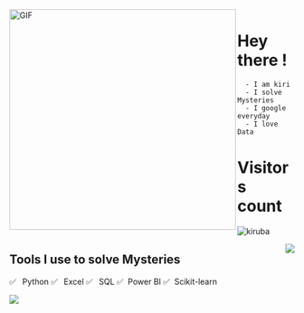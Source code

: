  
 <img align="left" alt="GIF" src="https://community.gamepress.gg/uploads/default/original/3X/0/4/04a0d96f0f27ae916a1cb173bb3f4f1800bf3aa8.gif" width="400" height="390" />



 # Hey there !

      - I am kiri
      - I solve Mysteries 
      - I google everyday 
      - I love Data
      
 # Visitors count   
![kiruba](https://count.getloli.com/get/@:kiruba)
      



<img align="right" src="https://github-readme-stats.vercel.app/api/top-langs/?username=kirby123-cmd&layout=compact"/>


## Tools I use to solve Mysteries

  ✅ ⁠ ⁢⁣⁡⁠ ⁢⁣⁡Python
  ✅ ⁠ ⁢⁣⁡⁠ ⁢⁣⁡Excel
  ✅ ⁠ ⁢⁣⁡⁠ SQL
  ✅ ⁠  Power BI
  ✅ ⁠  Scikit-learn

<img align="left" src="https://github-readme-stats.vercel.app/api?username=kirby123-cmd&layout=compact&show_icons=true&icon_color=0366d6&text_color=24292e&bg_color=ffffff&hide_title=true" />

<br>




